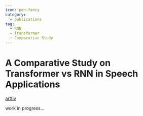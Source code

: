```yaml
---
icon: pen-fancy
category:
  - publications
tag:
  - RNN
  - Transformer
  - Comparative Study
---
```


# A Comparative Study on Transformer vs RNN in Speech Applications

[arXiv](https://arxiv.org/abs/1909.06317)

work in progress...
